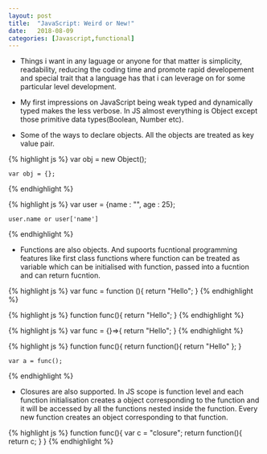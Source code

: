 ```yaml
---
layout: post
title:  "JavaScript: Weird or New!"
date:   2018-08-09
categories: [Javascript,functional]
---
```


* Things i want in any laguage or anyone for that matter is simplicity, readability, reducing the coding time and promote rapid developement and special trait that a language has that i can leverage on for some particular level development.

* My first impressions on JavaScript being weak typed and dynamically typed makes the less verbose. In JS almost everything is Object except those primitive data types(Boolean, Number etc).

* Some of the ways to declare objects. All the objects are treated as key value pair.

{% highlight js  %}
    var obj = new Object();

    var obj = {};
{% endhighlight %}

{% highlight js %}
    var user = {name : "", age : 25};
    
    user.name or user['name']
{% endhighlight %}

* Functions are also objects. And supoorts fucntional programming features like first class functions where function can be treated as variable which can be initialised
with function, passed into a fucntion and can return fucntion.

{% highlight js %}
    var func = function (){
        return "Hello";
    }
{% endhighlight %}

{% highlight js %}
    function func(){
        return "Hello";
    }
{% endhighlight %}

{% highlight js %}
    var func = {}=>{
        return "Hello";
    }
{% endhighlight %}

{% highlight js %}
    function func(){
        return function(){
            return "Hello"
        };
    }
    
    var a = func();
{% endhighlight %}

* Closures are also supported. In JS scope is function level and each function initialisation creates a object corresponding to the function and it will be accessed
by all the functions nested inside the function. Every new function creates an object corresponding to that function.

{% highlight js %}
    function func(){
        var c = "closure";
        return function(){
            return c;
        }
    }
{% endhighlight %}
